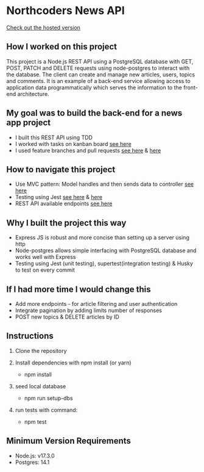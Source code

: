 # Northcoders News API

[Check out the hosted version](https://deasar-news-app.herokuapp.com/api)

## How I worked on this project

This project is a Node.js REST API using a PostgreSQL database with GET, POST, PATCH and DELETE requests using node-postgres to interact with the database. The client can create and manage new articles, users, topics and comments. It is an example of a back-end service allowing access to application data programmatically which serves the information to the front-end architecture.

## My goal was to build the back-end for a news app project

- I built this REST API using TDD
- I worked with tasks on kanban board [see here](https://user-images.githubusercontent.com/86922213/162231188-aeebafb3-b147-449e-92c6-78fe340c89f5.png "kanban")
- I used feature branches and pull requests [see here](https://user-images.githubusercontent.com/86922213/162231183-913f4482-44b8-437d-9c46-2598ea40d849.png "pull request") & [here](https://user-images.githubusercontent.com/86922213/162231182-a4162d5b-d78a-40b2-a2c6-71ad3185338f.png "Pull requests")

## How to navigate this project

- Use MVC pattern: Model handles and then sends data to controller [see here](https://user-images.githubusercontent.com/86922213/162231163-63fbbff8-6630-4a6a-a6b8-778c523d73ff.png "example model code")
- Testing using Jest [see here](https://user-images.githubusercontent.com/86922213/162231172-809a5054-d423-4c4c-b11b-891b659b254b.png "test results") & [here](https://user-images.githubusercontent.com/86922213/162231177-ff5a7360-d239-40f3-afff-2565f0906b1e.png "example test code")
- REST API available endpoints [see here](https://user-images.githubusercontent.com/86922213/162231179-fc1a95e4-10ea-4089-b5b4-c548be5e2496.png "hosted API endpoints")

## Why I built the project this way

- Express JS is robust and more concise than setting up a server using http
- Node-postgres allows simple interfacing with PostgreSQL database and works well with Express
- Testing using Jest (unit testing), supertest(integration testing) & Husky to test on every commit

## If I had more time I would change this

- Add more endpoints - for article filtering and user authentication
- Integrate pagination by adding limits number of responses
- POST new topics & DELETE articles by ID

## Instructions

1. Clone the repository
2. Install dependencies with npm install (or yarn)

   - npm install

3. seed local database

   - npm run setup-dbs

4. run tests with command:

   - npm test

## Minimum Version Requirements

- Node.js: v17.3.0
- Postgres: 14.1
